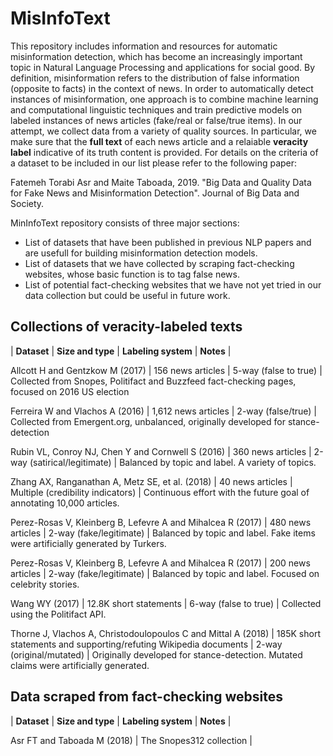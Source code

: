 # MisInfoText
This repository includes information and resources for automatic misinformation detection, which has become an increasingly important topic in Natural Language Processing and applications for social good. By definition, misinformation refers to the distribution of false information (opposite to facts) in the context of news. In order to automatically detect instances of misinformation, one approach is to combine machine learning and computational linguistic techniques and train predictive models on labeled instances of news articles (fake/real or false/true items). In our attempt, we collect data from a variety of quality sources. In particular, we make sure that the **full text** of each news article and a relaiable **veracity label** indicative of its truth content is provided. For details on the criteria of a dataset to be included in our list please refer to the following paper:

Fatemeh Torabi Asr and Maite Taboada, 2019. "Big Data and Quality Data for Fake News and Misinformation Detection". Journal of Big Data and Society.

MinInfoText repository consists of three major sections:
* List of datasets that have been published in previous NLP papers and are usefull for building misinformation detection models.
* List of datasets that we have collected by scraping fact-checking websites, whose basic function is to tag false news.
* List of potential fact-checking websites that we have not yet tried in our data collection but could be useful in future work.




## Collections of veracity-labeled texts
 
| __Dataset__ | __Size and type__ | __Labeling system__ | __Notes__ |

Allcott H and Gentzkow M (2017) | 156 news articles | 5-way (false to true) | Collected from Snopes, Politifact and Buzzfeed fact-checking pages, focused on 2016 US election

Ferreira W and Vlachos A (2016) | 1,612 news articles | 2-way (false/true) | Collected from Emergent.org, unbalanced, originally developed for stance-detection 

Rubin VL, Conroy NJ, Chen Y and Cornwell S (2016) | 360 news articles | 2-way (satirical/legitimate) | Balanced by topic and label. A variety of topics. 

Zhang  AX,  Ranganathan  A,  Metz  SE,  et al. (2018) | 40 news articles | Multiple (credibility indicators) | Continuous effort with the future goal of annotating 10,000 articles.

Perez-Rosas   V,   Kleinberg   B,   Lefevre   A   and   Mihalcea   R (2017) | 480 news articles | 2-way (fake/legitimate) | Balanced by topic and label. Fake items were artificially generated by Turkers. 

Perez-Rosas   V,   Kleinberg   B,   Lefevre   A   and   Mihalcea   R (2017) | 200 news articles | 2-way (fake/legitimate) | Balanced by topic and label. Focused on celebrity stories. 

Wang WY (2017)  | 12.8K short statements | 6-way (false to true) | Collected using the Politifact API.

Thorne   J,   Vlachos   A,   Christodoulopoulos   C   and   Mittal   A (2018)  | 185K short statements and supporting/refuting Wikipedia documents | 2-way (original/mutated) | Originally developed for stance-detection. Mutated claims were artificially generated. 




## Data scraped from fact-checking websites

| __Dataset__ | __Size and type__ | __Labeling system__ | __Notes__ |

Asr FT and Taboada M (2018) | The Snopes312 collection | 


